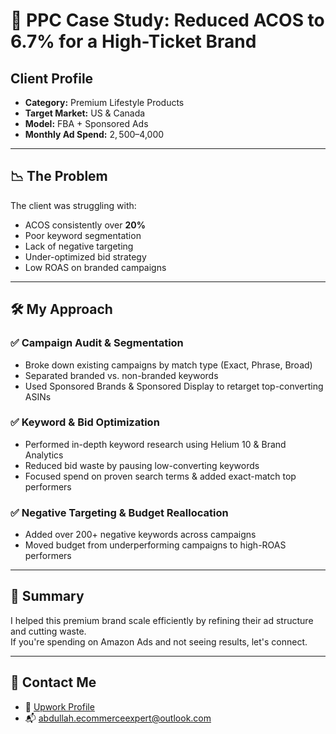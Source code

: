 # 🎯 PPC Case Study: Reduced ACOS to 6.7% for a High-Ticket Brand

## Client Profile
- **Category:** Premium Lifestyle Products
- **Target Market:** US & Canada
- **Model:** FBA + Sponsored Ads
- **Monthly Ad Spend:** $2,500–$4,000

---

## 📉 The Problem
The client was struggling with:
- ACOS consistently over **20%**
- Poor keyword segmentation
- Lack of negative targeting
- Under-optimized bid strategy
- Low ROAS on branded campaigns

---

## 🛠️ My Approach

### ✅ Campaign Audit & Segmentation
- Broke down existing campaigns by match type (Exact, Phrase, Broad)
- Separated branded vs. non-branded keywords
- Used Sponsored Brands & Sponsored Display to retarget top-converting ASINs

### ✅ Keyword & Bid Optimization
- Performed in-depth keyword research using Helium 10 & Brand Analytics
- Reduced bid waste by pausing low-converting keywords
- Focused spend on proven search terms & added exact-match top performers

### ✅ Negative Targeting & Budget Reallocation
- Added over 200+ negative keywords across campaigns
- Moved budget from underperforming campaigns to high-ROAS performers

---

## 📌 Summary

I helped this premium brand scale efficiently by refining their ad structure and cutting waste.  
If you're spending on Amazon Ads and not seeing results, let's connect.

---

## 🔗 Contact Me

- 💼 [Upwork Profile](https://www.upwork.com/freelancers/abdullahva)
- 📬 abdullah.ecommerceexpert@outlook.com
